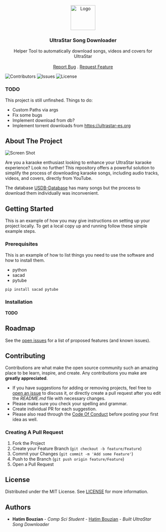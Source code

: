 <br/>
<p align="center">
  <a href="https://github.com/mihetah/ultrastar_downloader">
    <img src="https://raw.githubusercontent.com/mihetah/ultrastar_downloader/master/images/logo.png" alt="Logo" width="80" height="80">
  </a>

  <h3 align="center">UltraStar Song Downloader</h3>

  <p align="center">
    Helper Tool to automatically download songs, videos and covers for UltraStar
    <br/>
    <br/>
    <a href="https://github.com/mihetah/ultrastar_downloader/issues">Report Bug</a>
    .
    <a href="https://github.com/mihetah/ultrastar_downloader/issues">Request Feature</a>
  </p>
</p>

![Contributors](https://img.shields.io/github/contributors/mihetah/ultrastar_downloader?color=dark-green) ![Issues](https://img.shields.io/github/issues/mihetah/ultrastar_downloader) ![License](https://img.shields.io/github/license/mihetah/ultrastar_downloader) 

### TODO

This project is still unfinshed. Things to do:

* Custom Paths via args
* Fix some bugs
* Implement download from db?
* Implement torrent downloads from https://ultrastar-es.org

## About The Project

![Screen Shot](https://raw.githubusercontent.com/mihetah/ultrastar_downloader/master/images/screenshot.png)

Are you a karaoke enthusiast looking to enhance your UltraStar karaoke experience? Look no further! This repository offers a powerful solution to simplify the process of downloading karaoke songs, including audio tracks, videos, and covers, directly from YouTube.

The database [USDB-Database](https://usdb.animux.de/) has many songs but the process to download them individually was inconvenient.

## Getting Started

This is an example of how you may give instructions on setting up your project locally.
To get a local copy up and running follow these simple example steps.

### Prerequisites

This is an example of how to list things you need to use the software and how to install them.

* python
* sacad
* pytube

```sh
pip install sacad pytube
```

### Installation

**TODO**

## Roadmap

See the [open issues](https://github.com/mihetah/ultrastar_downloader/issues) for a list of proposed features (and known issues).

## Contributing

Contributions are what make the open source community such an amazing place to be learn, inspire, and create. Any contributions you make are **greatly appreciated**.
* If you have suggestions for adding or removing projects, feel free to [open an issue](https://github.com/mihetah/ultrastar_downloader/issues/new) to discuss it, or directly create a pull request after you edit the *README.md* file with necessary changes.
* Please make sure you check your spelling and grammar.
* Create individual PR for each suggestion.
* Please also read through the [Code Of Conduct](https://github.com/mihetah/ultrastar_downloader/blob/main/CODE_OF_CONDUCT.md) before posting your first idea as well.

### Creating A Pull Request

1. Fork the Project
2. Create your Feature Branch (`git checkout -b feature/Feature`)
3. Commit your Changes (`git commit -m 'Add some Feature'`)
4. Push to the Branch (`git push origin feature/Feature`)
5. Open a Pull Request

## License

Distributed under the MIT License. See [LICENSE](https://github.com/mihetah/ultrastar_downloader/blob/main/LICENSE.md) for more information.

## Authors

* **Hatim Bouzian** - *Comp Sci Student* - [Hatim Bouzian](https://github.com/mihetah/) - *Built UltraStar Song Downloader*
